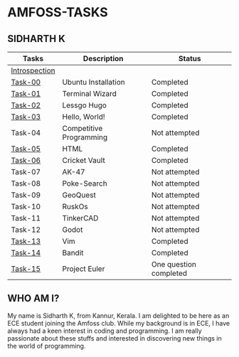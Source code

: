 # AMFOSS-TASKS

## SIDHARTH K

|Tasks     |Description       |Status     |
|----------|---------------------|-----------------|
|[Introspection](https://github.com/sidharth256/amfoss-tasks/tree/main/Introspection)|              |                     |
|[Task-00](https://github.com/sidharth256/amfoss-tasks/tree/main/task-00)  |Ubuntu Installation |Completed|
|[Task-01](https://github.com/sidharth256/amfoss-tasks/tree/main/task-01)  |Terminal Wizard     |Completed|
|[Task-02](https://github.com/sidharth256/amfoss-tasks/tree/main/task-02)  |Lessgo   Hugo       |Completed|
|[Task-03](https://github.com/sidharth256/amfoss-tasks/tree/main/task-03)  |Hello, World!       |Completed|
|Task-04|Competitive Programming |Not attempted|
|[Task-05](https://github.com/sidharth256/amfoss-tasks/tree/main/task-05)  |HTML              |Completed|
|[Task-06](https://github.com/sidharth256/amfoss-tasks/tree/main/task-06)  |Cricket Vault     |Completed|
|Task-07|AK-47             |Not attempted|
|Task-08|Poke-Search       |Not attempted|
|Task-09|GeoQuest          |Not attempted|
|Task-10|RuskOs            |Not attempted|
|Task-11|TinkerCAD         |Not attempted|
|Task-12|Godot             |Not attempted|
|[Task-13](https://github.com/sidharth256/amfoss-tasks/tree/main/task-13)  |Vim               |Completed|
|[Task-14](https://github.com/sidharth256/amfoss-tasks/tree/main/task-14)  |Bandit            |Completed|
|[Task-15](https://github.com/sidharth256/amfoss-tasks/tree/main/task-15)  |Project Euler     |One question completed|

## WHO AM I?
My name is Sidharth K, from Kannur, Kerala. I am delighted to be here as an ECE student joining the Amfoss club. While my background is in ECE, I have always had a keen interest in coding and programming. I am really passionate about these stuffs and interested in discovering new things in the world of programming.
